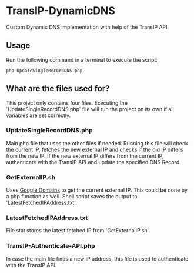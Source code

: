 # TransIP-DynamicDNS
Custom Dynamic DNS implementation with help of the TransIP API.

## Usage
Run the following command in a terminal to execute the script:

```
php UpdateSingleRecordDNS.php
```

## What are the files used for?
This project only contains four files. Executing the 'UpdateSingleRecordDNS.php' file will run the project on its own if all variables are set correctly.

### UpdateSingleRecordDNS.php
Main php file that uses the other files if needed. Running this file will check the current IP, fetches the new external IP and checks if the old IP differs from the new IP. If the new external IP differs from the current IP, authenticate with the TransIP API and update the specified DNS Record.

### GetExternalIP.sh
Uses [Google Domains](https://domains.google.com/checkip) to get the current external IP. This could be done by a php function as well. Shell script saves the output to 'LatestFetchedIPAddress.txt'.

### LatestFetchedIPAddress.txt
File stat stores the latest fetched IP from 'GetExternalIP.sh'.

### TransIP-Authenticate-API.php
In case the main file finds a new IP address, this file is used to authenticate with the TransIP API.
